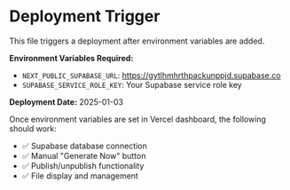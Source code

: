 # Deployment Trigger

This file triggers a deployment after environment variables are added.

**Environment Variables Required:**
- `NEXT_PUBLIC_SUPABASE_URL`: https://gytlhmhrthpackunppjd.supabase.co
- `SUPABASE_SERVICE_ROLE_KEY`: Your Supabase service role key

**Deployment Date:** 2025-01-03

Once environment variables are set in Vercel dashboard, the following should work:
- ✅ Supabase database connection
- ✅ Manual "Generate Now" button  
- ✅ Publish/unpublish functionality
- ✅ File display and management